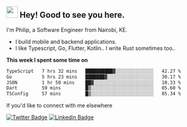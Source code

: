 <h2><img src="https://slackmojis.com/emojis/3643-cool-doge/download" width="30"/> Hey! Good to see you here.</h2>

<p>I'm Philip, a Software Engineer from Nairobi, KE. 

- I build mobile and backend applications.
- I like Typescript, Go, Flutter, Kotlin.. I write Rust sometimes too..</p>

**This week I spent some time on**
<!--START_SECTION:waka-->

```txt
TypeScript   7 hrs 32 mins   ██████████▓░░░░░░░░░░░░░░   42.27 %
Go           5 hrs 23 mins   ███████▓░░░░░░░░░░░░░░░░░   30.17 %
JSON         1 hr 50 mins    ██▓░░░░░░░░░░░░░░░░░░░░░░   10.33 %
Dart         59 mins         █▒░░░░░░░░░░░░░░░░░░░░░░░   05.60 %
TSConfig     57 mins         █▒░░░░░░░░░░░░░░░░░░░░░░░   05.34 %
```

<!--END_SECTION:waka-->

If you'd like to connect with me elsewhere

[![Twitter Badge](https://img.shields.io/badge/-Twitter-1ca0f1?style=flat-square&labelColor=1ca0f1&logo=twitter&logoColor=white&link=https://twitter.com/_diogorodrigues)](https://twitter.com/kimathiphil)  [![Linkedin Badge](https://img.shields.io/badge/-LinkedIn-blue?style=flat-square&logo=Linkedin&logoColor=white&link=https://www.linkedin.com/in/philip-kimathi-2604a9114/)](https://www.linkedin.com/in/philip-kimathi-2604a9114/)
